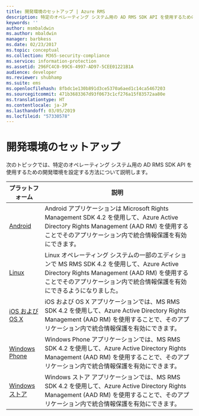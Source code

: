 ```yaml
---
title: 開発環境のセットアップ | Azure RMS
description: 特定のオペレーティング システム用の AD RMS SDK API を使用するための開発環境を設定する方法について説明します。
keywords: ''
author: msmbaldwin
ms.author: mbaldwin
manager: barbkess
ms.date: 02/23/2017
ms.topic: conceptual
ms.collection: M365-security-compliance
ms.service: information-protection
ms.assetid: 296FC4C0-99C6-4997-AD97-5CEE01221B1A
audience: developer
ms.reviewer: shubhamp
ms.suite: ems
ms.openlocfilehash: 8fbdc1e130b891d3ce5370a6aed1c14ca5467203
ms.sourcegitcommit: 471b3683367d93f0673c1cf276a15f83572aa80e
ms.translationtype: HT
ms.contentlocale: ja-JP
ms.lasthandoff: 03/05/2019
ms.locfileid: "57330578"
---
```

# <a name="setup-developer-environment"></a>開発環境のセットアップ

次のトピックでは、特定のオペレーティング システム用の AD RMS SDK API を使用するための開発環境を設定する方法について説明します。

|プラットフォーム | 説明|
|------|------------|
|[Android](android-sdk.md)| Android アプリケーションは Microsoft Rights Management SDK 4.2 を使用して、Azure Active Directory Rights Management (AAD RM) を使用することでそのアプリケーション内で統合情報保護を有効にできます。|
|[Linux](linux-setup.md)|Linux オペレーティング システムの一部のエディションで MS RMS SDK 4.2 を使用して、Azure Active Directory Rights Management (AAD RM) を使用することでそのアプリケーション内で統合情報保護を有効にできるようになりました。|
|[iOS および OS X](ios-sdk.md)|iOS および OS X アプリケーションでは、MS RMS SDK 4.2 を使用して、Azure Active Directory Rights Management (AAD RM) を使用することで、そのアプリケーション内で統合情報保護を有効にできます。|
|[Windows Phone](windows-phone-apps.md)|Windows Phone アプリケーションでは、MS RMS SDK 4.2 を使用して、Azure Active Directory Rights Management (AAD RM) を使用することで、そのアプリケーション内で統合情報保護を有効にできます。|
|[Windows ストア](winrt-sdk.md)|Windows ストア アプリケーションでは、MS RMS SDK 4.2 を使用して、Azure Active Directory Rights Management (AAD RM) を使用することで、そのアプリケーション内で統合情報保護を有効にできます。|

